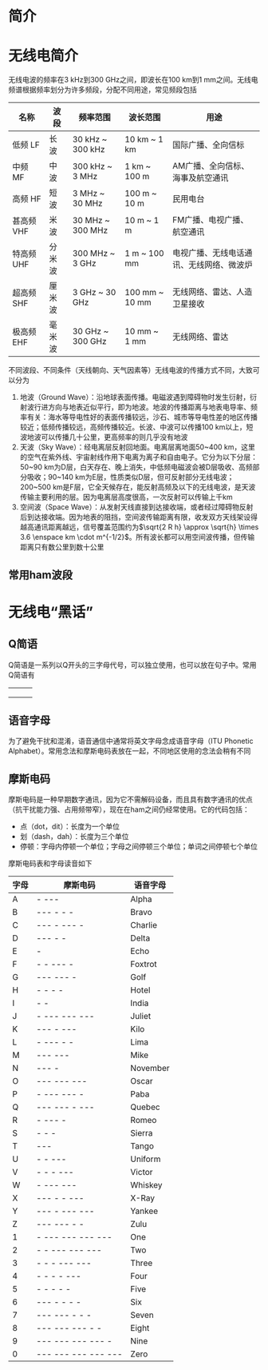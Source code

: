 # 简介

# 无线电简介

无线电波的频率在3 kHz到300 GHz之间，即波长在100 km到1 mm之间。无线电频谱根据频率划分为许多频段，分配不同用途，常见频段包括

| 名称       | 波段   | 频率范围         | 波长范围       | 用途                                     |
| ---------- | ------ | ---------------- | -------------- | ---------------------------------------- |
| 低频 LF    | 长波   | 30 kHz ~ 300 kHz | 10 km ~ 1 km   | 国际广播、全向信标                       |
| 中频 MF    | 中波   | 300 kHz ~ 3 MHz  | 1 km ~ 100 m   | AM广播、全向信标、海事及航空通讯         |
| 高频 HF    | 短波   | 3 MHz ~ 30 MHz   | 100 m ~ 10 m   | 民用电台                                 |
| 甚高频 VHF | 米波   | 30 MHz ~ 300 MHz | 10 m ~ 1 m     | FM广播、电视广播、航空通讯               |
| 特高频 UHF | 分米波 | 300 MHz ~ 3 GHz  | 1 m ~ 100 mm   | 电视广播、无线电话通讯、无线网络、微波炉 |
| 超高频 SHF | 厘米波 | 3 GHz ~ 30 GHz   | 100 mm ~ 10 mm | 无线网络、雷达、人造卫星接收             |
| 极高频 EHF | 毫米波 | 30 GHz ~ 300 GHz | 10 mm ~ 1 mm   | 无线网络、雷达                           |

不同波段、不同条件（天线朝向、天气因素等）无线电波的传播方式不同，大致可以分为

1. 地波（Ground Wave）：沿地球表面传播。电磁波遇到障碍物时发生衍射，衍射波行进方向与地表近似平行，即为地波。地波的传播距离与地表电导率、频率有关：海水等导电性好的表面传播较远，沙石、城市等导电性差的地区传播较近；低频传播较远，高频传播较近。长波、中波可以传播100 km以上，短波地波可以传播几十公里，更高频率的则几乎没有地波
2. 天波（Sky Wave）：经电离层反射回地面。电离层离地面50~400 km，这里的空气在紫外线、宇宙射线作用下电离为离子和自由电子。它分为以下分层：50~90 km为D层，白天存在、晚上消失，中低频电磁波会被D层吸收、高频部分吸收；90~140 km为E层，性质类似D层，但可反射部分无线电波；200~500 km是F层，它全天候存在，能反射高频及以下的无线电波，是天波传输主要利用的层。因为电离层高度很高，一次反射可以传输上千km
3. 空间波（Space Wave）：从发射天线直接到达接收端，或者经过障碍物反射后到达接收端。因为地表的阻挡，空间波传输距离有限，收发双方天线架设得越高通讯距离越远，信号覆盖范围约为$\sqrt{2 R h} \approx \sqrt{h} \times 3.6 \enspace km \cdot m^{-1/2}$。所有波长都可以用空间波传播，但传输距离只有数公里到数十公里

## 常用ham波段

# 无线电“黑话”

## Q简语

Q简语是一系列以Q开头的三字母代号，可以独立使用，也可以放在句子中。常用Q简语有

|      |      |      |
| ---- | ---- | ---- |
|      |      |      |
|      |      |      |
|      |      |      |

## 语音字母

为了避免干扰和混淆，语音通信中通常将英文字母念成语音字母（ITU Phonetic Alphabet）。常用念法和摩斯电码表放在一起，不同地区使用的念法会稍有不同

## 摩斯电码

摩斯电码是一种早期数字通讯，因为它不需解码设备，而且具有数字通讯的优点（抗干扰能力强、占用频带窄），现在在ham之间仍经常使用。它的代码包括：

- 点（dot，dit）：长度为一个单位
- 划（dash，dah）：长度为三个单位
- 停顿：字母内停顿一个单位；字母之间停顿三个单位；单词之间停顿七个单位

摩斯电码表和字母读音如下

| 字母 | 摩斯电码            | 语音字母 |
| ---- | ------------------- | -------- |
| A    | - ---               | Alpha    |
| B    | --- - - -           | Bravo    |
| C    | --- - --- -         | Charlie  |
| D    | --- - -             | Delta    |
| E    | -                   | Echo     |
| F    | - - --- -           | Foxtrot  |
| G    | --- --- -           | Golf     |
| H    | - - - -             | Hotel    |
| I    | - -                 | India    |
| J    | - --- --- ---       | Juliet   |
| K    | --- - ---           | Kilo     |
| L    | - --- - -           | Lima     |
| M    | --- ---             | Mike     |
| N    | --- -               | November |
| O    | --- --- ---         | Oscar    |
| P    | - --- --- -         | Paba     |
| Q    | --- --- - ---       | Quebec   |
| R    | - --- -             | Romeo    |
| S    | - - -               | Sierra   |
| T    | ---                 | Tango    |
| U    | - - ---             | Uniform  |
| V    | - - - ---           | Victor   |
| W    | - --- ---           | Whiskey  |
| X    | --- - - ---         | X-Ray    |
| Y    | --- - --- ---       | Yankee   |
| Z    | --- --- - -         | Zulu     |
| 1    | - --- --- --- ---   | One      |
| 2    | - - --- --- ---     | Two      |
| 3    | - - - --- ---       | Three    |
| 4    | - - - - ---         | Four     |
| 5    | - - - - -           | Five     |
| 6    | --- - - - -         | Six      |
| 7    | --- --- - - -       | Seven    |
| 8    | --- --- --- - -     | Eight    |
| 9    | --- --- --- --- -   | Nine     |
| 0    | --- --- --- --- --- | Zero     |